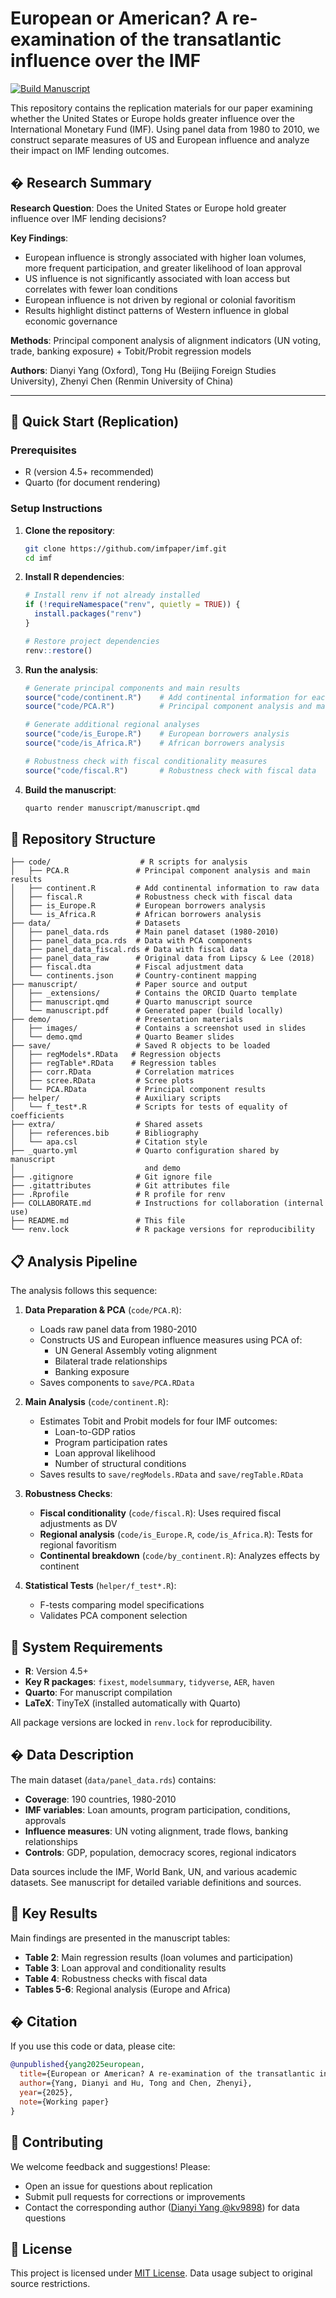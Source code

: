 # European or American? A re-examination of the transatlantic influence over the IMF

[![Build Manuscript](https://github.com/imfpaper/imf/actions/workflows/build-manuscript.yml/badge.svg)](https://github.com/imfpaper/imf/actions/workflows/build-manuscript.yml)

This repository contains the replication materials for our paper examining whether the United States or Europe holds greater influence over the International Monetary Fund (IMF). Using panel data from 1980 to 2010, we construct separate measures of US and European influence and analyze their impact on IMF lending outcomes.

## � Research Summary

**Research Question**: Does the United States or Europe hold greater influence over IMF lending decisions?

**Key Findings**:
- European influence is strongly associated with higher loan volumes, more frequent participation, and greater likelihood of loan approval
- US influence is not significantly associated with loan access but correlates with fewer loan conditions
- European influence is not driven by regional or colonial favoritism
- Results highlight distinct patterns of Western influence in global economic governance

**Methods**: Principal component analysis of alignment indicators (UN voting, trade, banking exposure) + Tobit/Probit regression models

**Authors**: Dianyi Yang (Oxford), Tong Hu (Beijing Foreign Studies University), Zhenyi Chen (Renmin University of China)

---

## 🚀 Quick Start (Replication)

### Prerequisites
- R (version 4.5+ recommended)
- Quarto (for document rendering)

### Setup Instructions

1. **Clone the repository**:
   ```bash
   git clone https://github.com/imfpaper/imf.git
   cd imf
   ```

2. **Install R dependencies**:
   ```r
   # Install renv if not already installed
   if (!requireNamespace("renv", quietly = TRUE)) {
     install.packages("renv")  
   }
   
   # Restore project dependencies
   renv::restore()
   ```

3. **Run the analysis**:
   ```r
   # Generate principal components and main results
   source("code/continent.R")    # Add continental information for each country
   source("code/PCA.R")          # Principal component analysis and main results
   
   # Generate additional regional analyses
   source("code/is_Europe.R")    # European borrowers analysis
   source("code/is_Africa.R")    # African borrowers analysis

   # Robustness check with fiscal conditionality measures
   source("code/fiscal.R")       # Robustness check with fiscal data
   ```

4. **Build the manuscript**:
   ```bash
   quarto render manuscript/manuscript.qmd
   ```

## 📂 Repository Structure

```
├── code/                    # R scripts for analysis
│   ├── PCA.R               # Principal component analysis and main results
│   ├── continent.R         # Add continental information to raw data
│   ├── fiscal.R            # Robustness check with fiscal data
│   ├── is_Europe.R         # European borrowers analysis  
│   └── is_Africa.R         # African borrowers analysis
├── data/                   # Datasets
│   ├── panel_data.rds      # Main panel dataset (1980-2010)
│   ├── panel_data_pca.rds  # Data with PCA components
│   ├── panel_data_fiscal.rds # Data with fiscal data
│   ├── panel_data_raw      # Original data from Lipscy & Lee (2018)
│   ├── fiscal.dta          # Fiscal adjustment data
│   └── continents.json     # Country-continent mapping
├── manuscript/             # Paper source and output
│   ├── _extensions/        # Contains the ORCID Quarto template
│   ├── manuscript.qmd      # Quarto manuscript source
│   └── manuscript.pdf      # Generated paper (build locally)
├── demo/                   # Presentation materials
│   ├── images/             # Contains a screenshot used in slides
│   └── demo.qmd            # Quarto Beamer slides
├── save/                   # Saved R objects to be loaded
│   ├── regModels*.RData   # Regression objects
│   ├── regTable*.RData    # Regression tables
│   ├── corr.RData          # Correlation matrices
│   ├── scree.RData         # Scree plots
│   └── PCA.RData           # Principal component results
├── helper/                 # Auxiliary scripts
│   └── f_test*.R           # Scripts for tests of equality of coefficients
├── extra/                  # Shared assets
│   ├── references.bib      # Bibliography
│   └── apa.csl             # Citation style
├── _quarto.yml             # Quarto configuration shared by manuscript   
│                             and demo
├── .gitignore              # Git ignore file
├── .gitattributes          # Git attributes file
├── .Rprofile               # R profile for renv
├── COLLABORATE.md          # Instructions for collaboration (internal use)
├── README.md               # This file
└── renv.lock               # R package versions for reproducibility
```

## 📋 Analysis Pipeline

The analysis follows this sequence:

1. **Data Preparation & PCA** (`code/PCA.R`):
   - Loads raw panel data from 1980-2010
   - Constructs US and European influence measures using PCA of:
     - UN General Assembly voting alignment
     - Bilateral trade relationships  
     - Banking exposure
   - Saves components to `save/PCA.RData`

2. **Main Analysis** (`code/continent.R`):
   - Estimates Tobit and Probit models for four IMF outcomes:
     - Loan-to-GDP ratios
     - Program participation rates
     - Loan approval likelihood
     - Number of structural conditions
   - Saves results to `save/regModels.RData` and `save/regTable.RData`

3. **Robustness Checks**:
   - **Fiscal conditionality** (`code/fiscal.R`): Uses required fiscal adjustments as DV
   - **Regional analysis** (`code/is_Europe.R`, `code/is_Africa.R`): Tests for regional favoritism
   - **Continental breakdown** (`code/by_continent.R`): Analyzes effects by continent

4. **Statistical Tests** (`helper/f_test*.R`):
   - F-tests comparing model specifications
   - Validates PCA component selection

## 🔧 System Requirements

- **R**: Version 4.5+ 
- **Key R packages**: `fixest`, `modelsummary`, `tidyverse`, `AER`, `haven`
- **Quarto**: For manuscript compilation
- **LaTeX**: TinyTeX (installed automatically with Quarto)

All package versions are locked in `renv.lock` for reproducibility.

## � Data Description

The main dataset (`data/panel_data.rds`) contains:
- **Coverage**: 190 countries, 1980-2010
- **IMF variables**: Loan amounts, program participation, conditions, approvals
- **Influence measures**: UN voting alignment, trade flows, banking relationships
- **Controls**: GDP, population, democracy scores, regional indicators

Data sources include the IMF, World Bank, UN, and various academic datasets. See manuscript for detailed variable definitions and sources.

## 🎯 Key Results

Main findings are presented in the manuscript tables:
- **Table 2**: Main regression results (loan volumes and participation)
- **Table 3**: Loan approval and conditionality results  
- **Table 4**: Robustness checks with fiscal data
- **Tables 5-6**: Regional analysis (Europe and Africa)

## � Citation

If you use this code or data, please cite:

```bibtex
@unpublished{yang2025european,
  title={European or American? A re-examination of the transatlantic influence over the IMF},
  author={Yang, Dianyi and Hu, Tong and Chen, Zhenyi},
  year={2025},
  note={Working paper}
}
```

## 🤝 Contributing

We welcome feedback and suggestions! Please:
- Open an issue for questions about replication
- Submit pull requests for corrections or improvements
- Contact the corresponding author ([Dianyi Yang @kv9898](mailto:dianyi.yang@politics.ox.ac.uk)) for data questions

## 📄 License

This project is licensed under [MIT License](LICENSE). Data usage subject to original source restrictions.
